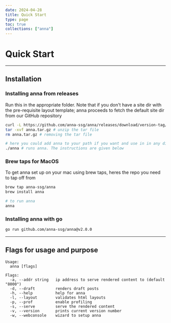 ```yaml
---
date: 2024-04-28
title: Quick Start
type: page
toc: true
collections: ["anna"]
---
```


# Quick Start

---

## Installation

### Installing anna from releases

Run this in the appropriate folder. Note that if you don't have a site dir with the pre-requisite layout template; anna proceeds to fetch the default site dir from our GitHub repository

```sh
curl -L https://github.com/anna-ssg/anna/releases/download/version-tag/releases-name.tar.gz > anna.tar.gz
tar -xvf anna.tar.gz # unzip the tar file
rm anna.tar.gz # removing the tar file

# here you could add anna to your path if you want and use in in any directory
./anna # runs anna. The instructions are given below
```

### Brew taps for MacOS

To get anna set up on your mac using brew taps, heres the repo you need to tap off from

```sh
brew tap anna-ssg/anna
brew install anna

# to run anna
anna
```

### Installing anna with go

```sh
go run github.com/anna-ssg/anna@v2.0.0
```

---

## Flags for usage and purpose

```text
Usage:
  anna [flags]

Flags:
  -a, --addr string   ip address to serve rendered content to (default "8000")
  -d, --draft         renders draft posts
  -h, --help          help for anna
  -l, --layout        validates html layouts
  -p, --prof          enable profiling
  -s, --serve         serve the rendered content
  -v, --version       prints current version number
  -w, --webconsole    wizard to setup anna
```
